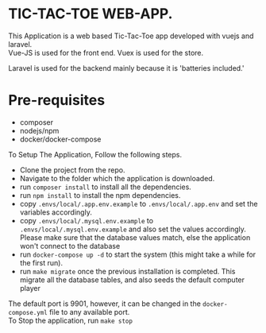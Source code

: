# TIC-TAC-TOE WEB-APP.
This Application is a web based Tic-Tac-Toe app developed with vuejs and laravel.<br />
Vue-JS is used for the front end. Vuex is used for the store.<br />

Laravel is used for the backend mainly because it is 'batteries included.'

# Pre-requisites
* composer
* nodejs/npm
* docker/docker-compose


To Setup The Application, Follow the following steps.

* Clone the project from the repo.
* Navigate to the folder which the application is downloaded.
* run `composer install` to install all the dependencies.
* run `npm install` to install the npm dependencies.
* copy `.envs/local/.app.env.example` to `.envs/local/.app.env` and set the variables accordingly.
* copy `.envs/local/.mysql.env.example` to `.envs/local/.mysql.env.example` and also set the values accordingly.
    <br />Please make sure that the database values match, else the application won't connect to the database
* run `docker-compose up -d` to start the system (this might take a while for the first run).
* run `make migrate` once the previous installation is completed. This migrate all the database tables, and also seeds the default computer player


The default port is 9901, however, it can be changed in the `docker-compose.yml` file to any available port.<br />
To Stop the application, run `make stop`
